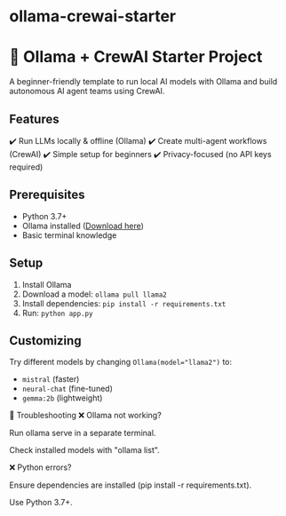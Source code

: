 # ollama-crewai-starter
# 🚀 Ollama + CrewAI Starter Project

A beginner-friendly template to run local AI models with Ollama and build autonomous AI agent teams using CrewAI.

## Features
✔️ Run LLMs locally & offline (Ollama)
✔️ Create multi-agent workflows (CrewAI)
✔️ Simple setup for beginners
✔️ Privacy-focused (no API keys required)

## Prerequisites
- Python 3.7+
- Ollama installed ([Download here](https://ollama.com/))
- Basic terminal knowledge

## Setup
1. Install Ollama
2. Download a model: `ollama pull llama2`
3. Install dependencies: `pip install -r requirements.txt`
4. Run: `python app.py`

## Customizing
Try different models by changing `Ollama(model="llama2")` to:
- `mistral` (faster)
- `neural-chat` (fine-tuned)
- `gemma:2b` (lightweight)

📌 Troubleshooting
❌ Ollama not working?

Run ollama serve in a separate terminal.

Check installed models with "ollama list".

❌ Python errors?

Ensure dependencies are installed (pip install -r requirements.txt).

Use Python 3.7+.
